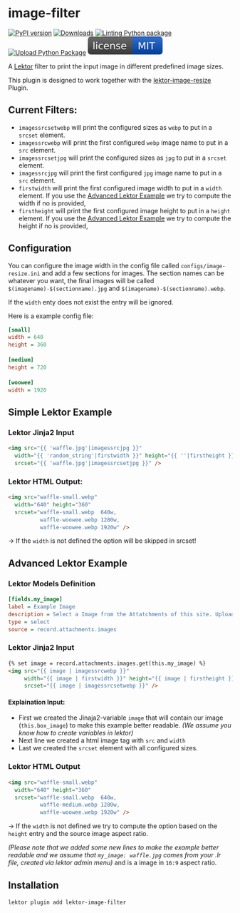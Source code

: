  image-filter
==============

[![PyPI version](https://badge.fury.io/py/lektor-image-filter.svg)](https://badge.fury.io/py/lektor-image-filter)
[![Downloads](https://pepy.tech/badge/lektor-image-filter)](https://pepy.tech/project/lektor-image-filter)
[![Linting Python package](https://github.com/chaos-bodensee/lektor-image-filter/actions/workflows/pythonpackage.yml/badge.svg)](https://github.com/chaos-bodensee/lektor-image-filter/actions/workflows/pythonpackage.yml)
[![Upload Python Package](https://github.com/chaos-bodensee/lektor-image-filter/actions/workflows/pythonpublish.yml/badge.svg)](https://github.com/chaos-bodensee/lektor-image-filter/actions/workflows/pythonpublish.yml)
[![MIT License](https://raw.githubusercontent.com/chaos-bodensee/lektor-image-filter/main/.github/license.svg?sanitize=true)](https://github.com/chaos-bodensee/lektor-image-filter/blob/main/LICENSE)

A [Lektor](https://getlektor.com) filter to print the input image in different predefined image sizes.

This plugin is designed to work together with the [lektor-image-resize](https://github.com/chaos-bodensee/lektor-image-resize) Plugin.

 Current Filters:
------------------
 + ``imagessrcsetwebp`` will print the configured sizes as ``webp`` to put in a ``srcset`` element.
 + ``imagessrcwebp`` will print the first configured ``webp`` image name to put in a ``src`` element.
 + ``imagessrcsetjpg`` will print the configured sizes as ``jpg`` to put in a ``srcset`` element.
 + ``imagessrcjpg`` will print the first configured ``jpg`` image name to put in a ``src`` element.
 + ``firstwidth`` will print the first configured  image width to put in a ``width`` element. If you use the [Advanced Lektor Example](#advanced-lektor-example) we try to compute the width if no is provided,
 + ``firstheight`` will print the first configured  image height to put in a ``height`` element. If you use the [Advanced Lektor Example](#advanced-lektor-example) we try to compute the height if no is provided,

 Configuration
---------------
You can configure the image width in the config file called `configs/image-resize.ini` and add
a few sections for images. The section names can be whatever you want, the
final images will be called ``$(imagename)-$(sectionname).jpg`` and ``$(imagename)-$(sectionname).webp``.

If the ``width`` enty does not exist the entry will be ignored.

Here is a example config file:

```ini
[small]
width = 640
height = 360

[medium]
height = 720

[woowee]
width = 1920
```

 Simple Lektor Example
----------------

### Lektor Jinja2 Input
```html
<img src="{{ 'waffle.jpg'|imagessrcjpg }}"
  width="{{ 'random_string'|firstwidth }}" height="{{ ''|firstheight }}"
  srcset="{{ 'waffle.jpg'|imagessrcsetjpg }}" />
```

### Lektor HTML Output:
```html
<img src="waffle-small.webp"
  width="640" height="360"
  srcset="waffle-small.webp  640w,
          waffle-woowee.webp 1280w,
          waffle-woowee.webp 1920w" />
```

-> If the ``width`` is not defined the option will be skipped in srcset!

 Advanced Lektor Example
-------------------------
### Lektor Models Definition
```ini
[fields.my_image]
label = Example Image
description = Select a Image from the Attatchments of this site. Upload one, if no one is available
type = select
source = record.attachments.images
```
### Lektor Jinja2 Input
```html
{% set image = record.attachments.images.get(this.my_image) %}
<img src="{{ image | imagessrcwebp }}"
     width="{{ image | firstwidth }}" height="{{ image | firstheight }}"
     srcset="{{ image | imagessrcsetwebp }}" />
```
#### Explaination Input:
- First we created the Jinaja2-variable ``image`` that will contain our image (``this.box_image``) to make this example better readable. *(We assume you know how to create variables in lektor)*
- Next line we created a html image tag with ``src`` and ``width``
- Last we created the ``srcset`` element with all configured sizes.

### Lektor HTML Output
```html
<img src="waffle-small.webp"
  width="640" height="360"
  srcset="waffle-small.webp  640w,
          waffle-medium.webp 1280w,
          waffle-woowee.webp 1920w" />
```
-> If the ``width`` is not defined we try to compute the option based on the ``height`` entry and the source image aspect ratio.

*(Please note that we added some new lines to make the example better readable and we assume that ``my_image: waffle.jpg`` comes from your .lr file, created via lektor admin menu)* and is a image in ``16:9`` aspect ratio.

 Installation
--------------
```bash
lektor plugin add lektor-image-filter
```